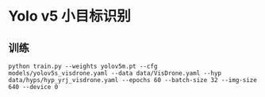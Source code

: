 # Yolo v5 小目标识别

## 训练

```shell
python train.py --weights yolov5m.pt --cfg models/yolov5s_visdrone.yaml --data data/VisDrone.yaml --hyp data/hyps/hyp_yrj_visdrone.yaml --epochs 60 --batch-size 32 --img-size 640 --device 0
```
